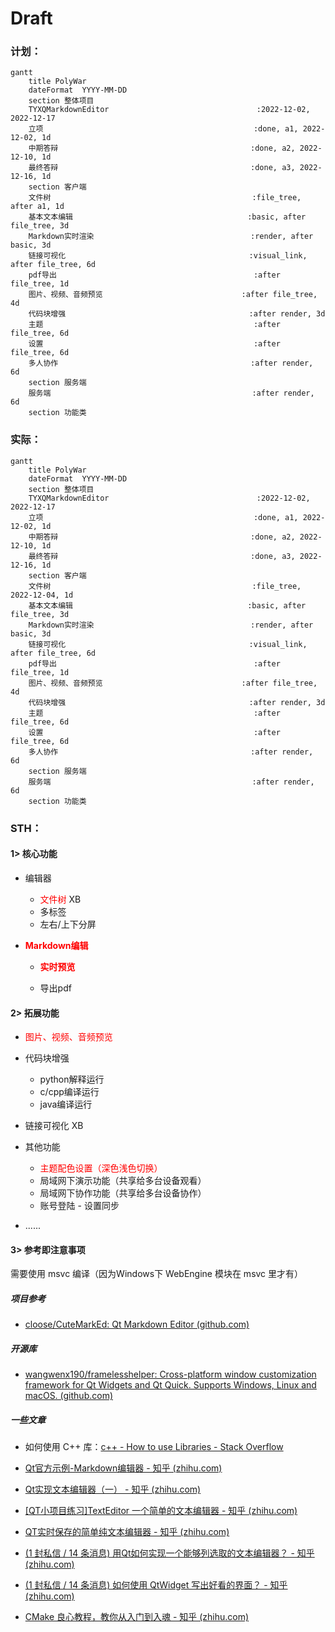 # Draft

### 计划：

```mermaid
gantt
    title PolyWar
    dateFormat  YYYY-MM-DD
    section 整体项目
    TYXQMarkdownEditor								   :2022-12-02, 2022-12-17
    立项           									 :done, a1, 2022-12-02, 1d
    中期答辩      									   :done, a2, 2022-12-10, 1d
    最终答辩      									   :done, a3, 2022-12-16, 1d
    section 客户端
    文件树                                             :file_tree, after a1, 1d
    基本文本编辑                                       :basic, after file_tree, 3d
    Markdown实时渲染                                   :render, after basic, 3d
    链接可视化                                         :visual_link, after file_tree, 6d
    pdf导出                                            :after file_tree, 1d
    图片、视频、音频预览                               :after file_tree, 4d
    代码块增强                                         :after render, 3d
    主题                                               :after file_tree, 6d
    设置                                               :after file_tree, 6d
    多人协作                                           :after render, 6d
    section 服务端
    服务端                                             :after render, 6d
    section 功能类
```

### 实际：

```mermaid
gantt
    title PolyWar
    dateFormat  YYYY-MM-DD
    section 整体项目
    TYXQMarkdownEditor								   :2022-12-02, 2022-12-17
    立项           									 :done, a1, 2022-12-02, 1d
    中期答辩      									   :done, a2, 2022-12-10, 1d
    最终答辩      									   :done, a3, 2022-12-16, 1d
    section 客户端
    文件树                                             :file_tree, 2022-12-04, 1d
    基本文本编辑                                       :basic, after file_tree, 3d
    Markdown实时渲染                                   :render, after basic, 3d
    链接可视化                                         :visual_link, after file_tree, 6d
    pdf导出                                            :after file_tree, 1d
    图片、视频、音频预览                               :after file_tree, 4d
    代码块增强                                         :after render, 3d
    主题                                               :after file_tree, 6d
    设置                                               :after file_tree, 6d
    多人协作                                           :after render, 6d
    section 服务端
    服务端                                             :after render, 6d
    section 功能类
```

### STH：

#### 1> 核心功能

- 编辑器
  - <font color="red">文件树</font> XB
  - 多标签
  - 左右/上下分屏

- **<font color="red">Markdown编辑</font>**
  - **<font color="red">实时预览</font>**

  - 导出pdf

#### 2> 拓展功能

- <font color="red">图片、视频、音频预览</font>
- 代码块增强
  - python解释运行
  - c/cpp编译运行
  - java编译运行
- 链接可视化 XB

- 其他功能
  - <font color="red">主题配色设置（深色浅色切换）</font>
  - 局域网下演示功能（共享给多台设备观看）
  - 局域网下协作功能（共享给多台设备协作）
  - 账号登陆 - 设置同步
- ......

#### 3> 参考即注意事项

需要使用 msvc 编译（因为Windows下 WebEngine 模块在 msvc 里才有）

##### 项目参考

- [cloose/CuteMarkEd: Qt Markdown Editor (github.com)](https://github.com/cloose/CuteMarkEd)

##### 开源库

- [wangwenx190/framelesshelper: Cross-platform window customization framework for Qt Widgets and Qt Quick. Supports Windows, Linux and macOS. (github.com)](https://github.com/wangwenx190/framelesshelper)

##### 一些文章

- 如何使用 C++ 库：[c++ - How to use Libraries - Stack Overflow](https://stackoverflow.com/questions/10358745/how-to-use-libraries)

- [Qt官方示例-Markdown编辑器 - 知乎 (zhihu.com)](https://zhuanlan.zhihu.com/p/88771103)
- [Qt实现文本编辑器（一） - 知乎 (zhihu.com)](https://zhuanlan.zhihu.com/p/461346513)
- [[QT小项目练习]TextEditor 一个简单的文本编辑器 - 知乎 (zhihu.com)](https://zhuanlan.zhihu.com/p/35012666)
- [QT实时保存的简单纯文本编辑器 - 知乎 (zhihu.com)](https://zhuanlan.zhihu.com/p/579012389)
- [(1 封私信 / 14 条消息) 用Qt如何实现一个能够列选取的文本编辑器？ - 知乎 (zhihu.com)](https://www.zhihu.com/question/57444362/answer/152994644)

- [(1 封私信 / 14 条消息) 如何使用 QtWidget 写出好看的界面？ - 知乎 (zhihu.com)](https://www.zhihu.com/question/460991049/answer/1908111553)

- [CMake 良心教程，教你从入门到入魂 - 知乎 (zhihu.com)](https://zhuanlan.zhihu.com/p/500002865)

